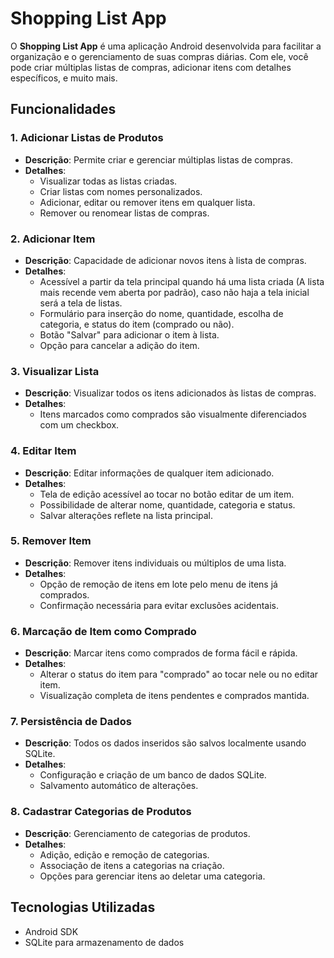 # Shopping List App

O **Shopping List App** é uma aplicação Android desenvolvida para facilitar a organização e o gerenciamento de suas compras diárias. Com ele, você pode criar múltiplas listas de compras, adicionar itens com detalhes específicos, e muito mais.

## Funcionalidades

### 1. Adicionar Listas de Produtos
- **Descrição**: Permite criar e gerenciar múltiplas listas de compras.
- **Detalhes**:
  - Visualizar todas as listas criadas.
  - Criar listas com nomes personalizados.
  - Adicionar, editar ou remover itens em qualquer lista.
  - Remover ou renomear listas de compras.

### 2. Adicionar Item
- **Descrição**: Capacidade de adicionar novos itens à lista de compras.
- **Detalhes**:
  - Acessível a partir da tela principal quando há uma lista criada (A lista mais recende vem aberta por padrão), caso não haja a tela inicial será a tela de listas.
  - Formulário para inserção do nome, quantidade, escolha de categoria, e status do item (comprado ou não).
  - Botão "Salvar" para adicionar o item à lista.
  - Opção para cancelar a adição do item.

### 3. Visualizar Lista
- **Descrição**: Visualizar todos os itens adicionados às listas de compras.
- **Detalhes**:
  - Itens marcados como comprados são visualmente diferenciados com um checkbox.

### 4. Editar Item
- **Descrição**: Editar informações de qualquer item adicionado.
- **Detalhes**:
  - Tela de edição acessível ao tocar no botão editar de um item.
  - Possibilidade de alterar nome, quantidade, categoria e status.
  - Salvar alterações reflete na lista principal.

### 5. Remover Item
- **Descrição**: Remover itens individuais ou múltiplos de uma lista.
- **Detalhes**:
  - Opção de remoção de itens em lote pelo menu de itens já comprados.
  - Confirmação necessária para evitar exclusões acidentais.

### 6. Marcação de Item como Comprado
- **Descrição**: Marcar itens como comprados de forma fácil e rápida.
- **Detalhes**:
  - Alterar o status do item para "comprado" ao tocar nele ou no editar item.
  - Visualização completa de itens pendentes e comprados mantida.

### 7. Persistência de Dados
- **Descrição**: Todos os dados inseridos são salvos localmente usando SQLite.
- **Detalhes**:
  - Configuração e criação de um banco de dados SQLite.
  - Salvamento automático de alterações.

### 8. Cadastrar Categorias de Produtos
- **Descrição**: Gerenciamento de categorias de produtos.
- **Detalhes**:
  - Adição, edição e remoção de categorias.
  - Associação de itens a categorias na criação.
  - Opções para gerenciar itens ao deletar uma categoria.

## Tecnologias Utilizadas
- Android SDK
- SQLite para armazenamento de dados
